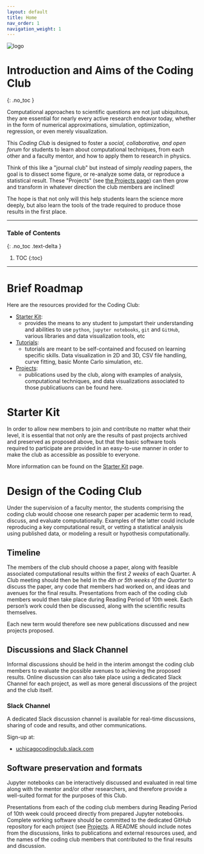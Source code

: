 ```yaml
---
layout: default
title: Home
nav_order: 1
navigation_weight: 1
---
```


![logo](https://d3qi0qp55mx5f5.cloudfront.net/shared-resources/i/template/uc_wordmark_hires.gif)

# Introduction and Aims of the Coding Club
{: .no_toc }

Computational approaches to scientific questions are not just ubiquitous, they are essential for nearly every active research endeavor today, whether in the form of numerical approximations, simulation, optimization, regression, or even merely visualization.

This *Coding Club* is designed to foster a *social, collaborative, and open forum* for students to learn about computational techniques,  from each other and a faculty mentor, and how to apply them to research in physics.

Think of this like a "journal club" but instead of simply _reading_ papers, the goal is to dissect some figure, or re-analyze some data, or reproduce a statistical result. These "Projects" (see [the Projects page](./Projects/README.md)) can then grow and transform in whatever direction the club members are inclined!

The hope is that not only will this help students learn the science more deeply, but also learn the tools of the trade required to produce those results in the first place.

---

### Table of Contents
{: .no_toc .text-delta }

1. TOC
{:toc}

---

# Brief Roadmap

Here are the resources provided for the Coding Club:

* [Starter Kit](./StarterKit/README.md): 
   * provides the means to any student to jumpstart their understanding and abilities to use `python`, `jupyter notebooks`, `git` and `GitHub`, various libraries and data visualization tools, etc
* [Tutorials](./Tutorials/README.md): 
   * tutorials are meant to be self-contained and focused on learning specific skills. Data visualization in 2D and 3D, CSV file handling, curve fitting, basic Monte Carlo simulation, etc.
* [Projects](./Projects/README.md): 
   * publications used by the club, along with examples of analysis, computational techniques, and data visualizations associated to those publicatiuons can be found here.

# Starter Kit

In order to allow new members to join and contribute no matter what their level, it is essential that not only are the results of past projects archived and preserved as proposed above, but that the basic software tools required to participate are provided in an easy-to-use manner in order to make the club as accessible as possible to everyone. 

More information can be found on the [Starter Kit](./StarterKit/README.md) page.

# Design of the Coding Club

Under the supervision of a faculty mentor, the students comprising the coding club would choose one research paper per academic term to read, discuss, and evaluate computationally. Examples of the latter could include reproducing a key computational result, or vetting a statistical analysis using published data, or modeling a result or hypothesis computationally. 

## Timeline

The members of the club should choose a paper, along with feasible associated computational results within the first *2 weeks* of each Quarter. A Club meeting should then be held in the *4th or 5th weeks of the Quarter* to discuss the paper, any code that members had worked on, and ideas and avenues for the final results. Presentations from each of the coding club members would then take place during Reading Period of 10th week. Each person’s work could then be discussed, along with the scientific results themselves.

Each new term would therefore see new publications discussed and new projects proposed. 

## Discussions and Slack Channel

Informal discussions should be held in the interim amongst the coding club members to evaluate the possible avenues to achieving the proposed results. Online discussion can also take place using a dedicated Slack Channel for each project, as well as more general discussions of the project and the club itself. 

### Slack Channel

A dedicated Slack discussion channel is available for real-time discussions, sharing of code and results, and other communications.

Sign-up at:
- [uchicagocodingclub.slack.com](https://uchicagocodingclub.slack.com)


## Software preservation and formats

Jupyter notebooks can be interactively discussed and evaluated in real time along with the mentor and/or other researchers, and therefore provide a well-suited format for the purposes of this Club.

Presentations from each of the coding club members during Reading Period of 10th week could proceed directly from prepared Jupyter notebooks. Complete working software should be committed to the dedicated GitHub repository for each project (see [Projects](./Projects/README.md). A README should include notes from the discussions, links to publications and external resources used, and the names of the coding club members that contributed to the final results and discussion.

